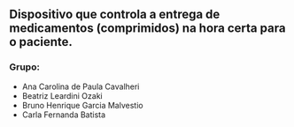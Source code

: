 ## Dispositivo que controla a entrega de medicamentos (comprimidos) na hora certa para o paciente.

### Grupo:
- Ana Carolina de Paula Cavalheri
- Beatriz Leardini Ozaki
- Bruno Henrique Garcia Malvestio
- Carla Fernanda Batista